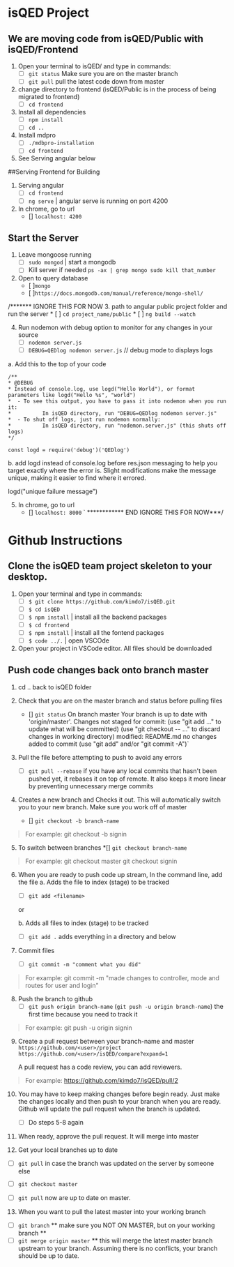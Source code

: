 # isQED Project

## We are moving code from isQED/Public with isQED/Frontend
1. Open your terminal to isQED/ and type in commands:
    * [ ] `git status` Make sure you are on the master branch
    * [ ] `git pull` pull the latest code down from master
1. change directory to frontend (isQED/Public is in the process of being migrated to frontend)
    * [ ] `cd frontend`
2. Install all dependencies
    * [ ] `npm install`
    * [ ] `cd ..`
3. Install mdpro
    * [ ] `./mdbpro-installation`
    * [ ] `cd frontend`
4. See Serving angular below 

##Serving Frontend for Building
1. Serving angular
    * [ ] `cd frontend` 
    * [ ] `ng serve` | angular serve is running on port 4200

2. In chrome, go to url 
    * [] `localhost: 4200`

## Start the Server
1. Leave mongoose running
    * [ ] `sudo mongod` | start a mongodb
    * [ ] Kill server if needed `ps -ax | grep mongo sudo kill that_number`

2. Open to query database
    * [ ]`mongo`
    * [ ]`https://docs.mongodb.com/manual/reference/mongo-shell/`

/******* IGNORE THIS FOR NOW
3. path to angular public project folder and run the server
    * [ ] `cd project_name/public`
    * [ ] `ng build --watch`
 
4. Run nodemon with debug option to monitor for any changes in your source
    * [ ] `nodemon server.js`
    * [ ] `DEBUG=QEDlog nodemon server.js` // debug mode to displays logs

a. Add this to the top of your code

```
/**
* @DEBUG 
* Instead of console.log, use logd("Hello World"), or format parameters like logd("Hello %s", "world")
*  - To see this output, you have to pass it into nodemon when you run it:
*          In isQED directory, run "DEBUG=QEDlog nodemon server.js" 
*  - To shut off logs, just run nodemon normally:
*          In isQED directory, run "nodemon.server.js" (this shuts off logs)
*/

const logd = require('debug')('QEDlog')
```
b. add logd instead of console.log before res.json messaging to help you target exactly where the error is.  Slight modifications make the message unique, making it easier to find where it errored.

logd("unique failure message")

5. In chrome, go to url 
    * [] `localhost: 8000`
    `
************ END IGNORE THIS FOR NOW***/

# Github Instructions

## Clone the isQED team project skeleton to your desktop.
1. Open your terminal and type in commands:
    * [ ] `$ git clone https://github.com/kimdo7/isQED.git`
    * [ ] `$ cd isQED`  
    * [ ] `$ npm install` | install all the backend packages
    * [ ] `$ cd frontend`
    * [ ] `$ npm install` | install all the fontend packages
    * [ ] `$ code ../.`   | open VSCOde

2. Open your project in VSCode editor. All files should be downloaded

## Push code changes back onto branch master
1. cd .. back to isQED folder
2. Check that you are on the master branch and status  before pulling files
    * [] `git status`
		On branch master
		Your branch is up to date with 'origin/master'.
		Changes not staged for commit:
		(use "git add <file>..." to update what will be committed)
		(use "git checkout -- <file>..." to discard changes in working directory)
		modified: README.md
		no changes added to commit (use "git add" and/or "git commit -A")`

3. Pull the file before attempting to push to avoid any errors
    * [ ] `git pull --rebase` if you have any local commits that hasn't been pushed yet,     it rebases it on top of remote.  It also keeps it more linear by preventing       unnecessary merge commits

4. Creates a new branch and Checks it out. This will automatically switch you to your new branch.  Make sure you work off of master 
    * [] `git checkout -b branch-name` 
> For example:
>   git checkout -b signin

5. To switch between branches
    *[] `git checkout branch-name`
> For example:
>   git checkout master
>   git checkout signin

6. When you are ready to push code up stream, In the command line, add the file
    a. Adds the file <filename> to index (stage) to be tracked
    * [ ] `git add <filename>` 

    or

    b. Adds all files to index (stage) to be tracked
    * [ ] `git add .`  adds everything in a directory and below 

7. Commit files
    * [ ] `git commit -m "comment what you did"`

> For example:
>   git commit -m "made changes to controller, mode and routes for user and login"


8. Push the branch to github
    * [ ] `git push origin branch-name`
    (`git push -u origin branch-name`) the first time because you need to track it

> For example:
>   git push -u origin signin


9. Create a pull request between your branch-name and master
    `https://github.com/<user>/project`
    `https://github.com/<user>/isQED/compare?expand=1`

    A pull request has a code review, you can add reviewers.

> For example:
>   https://github.com/kimdo7/isQED/pull/2


10. You may have to keep making changes before begin ready. Just make the changes locally and then push to your branch when you are ready. Github will update the pull request when the branch is updated.
    * [ ] Do steps 5-8 again


11. When ready, approve the pull request. It will merge into master

12. Get your local branches up to date
* [ ] `git pull` in case the branch was updated on the server by someone else
* [ ] `git checkout master` 
* [ ] `git pull` now are up to date on master.


13.  When you want to pull the latest master into your working branch
* [ ] `git branch`  ** make sure you NOT ON MASTER, but on your working branch **
* [ ] `git merge origin master`  ** this will merge the latest master branch upstream to your branch.  Assuming there is no conflicts, your branch should be up to date. 
